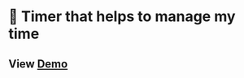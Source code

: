 # :whale2: Timer that helps to manage my time

## View [Demo](https://angry-bose-4d0302.netlify.app/)
